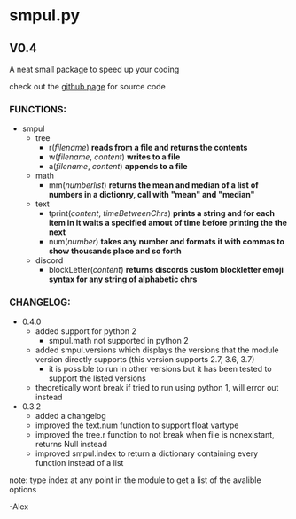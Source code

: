
# smpul.py
## V0.4

A neat small package to speed up your coding

check out the [github page](https://github.com/ultrabear/smpul-src-code) for source code

### FUNCTIONS:
* smpul
  * tree
    * r(*filename*) **reads from a file and returns the contents**
	* w(*filename*, *content*) **writes to a file**
	* a(*filename*, *content*) **appends to a file**
  * math
    * mm(*numberlist*) **returns the mean and median of a list of numbers in a dictionry, call with "mean" and "median"**
  * text
    * tprint(*content*, *timeBetweenChrs*) **prints a string and for each item in it waits a specified amout of time before printing the the next**
    * num(*number*) **takes any number and formats it with commas to show thousands place and so forth**
  * discord
    * blockLetter(*content*) **returns discords custom blockletter emoji syntax for any string of alphabetic chrs**

### CHANGELOG:
* 0.4.0
  * added support for python 2
    * smpul.math not supported in python 2
  * added smpul.versions which displays the versions that the module version directly supports (this version supports 2.7, 3.6, 3.7)
    * it is possible to run in other versions but it has been tested to support the listed versions
  * theoretically wont break if tried to run using python 1, will error out instead
* 0.3.2
  * added a changelog
  * improved the text.num function to support float vartype
  * improved the tree.r function to not break when file is nonexistant, returns Null instead
  * improved smpul.index to return a dictionary containing every function instead of a list

note: type index at any point in the module to get a list of the avalible options

-Alex